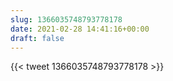 ```yaml
---
slug: 1366035748793778178
date: 2021-02-28 14:41:16+00:00
draft: false
---
```


{{< tweet 1366035748793778178 >}}
